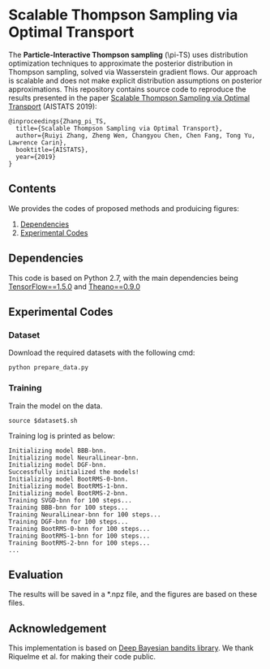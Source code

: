 # Scalable Thompson Sampling via Optimal Transport

The **Particle-Interactive Thompson sampling** (\pi-TS) uses distribution optimization techniques to approximate the posterior distribution in Thompson sampling, solved via Wasserstein gradient flows. Our approach is scalable and does not make explicit distribution assumptions on posterior approximations. This repository contains source code to reproduce the results presented in the paper [Scalable Thompson Sampling via Optimal Transport](https://users.cs.duke.edu/~ryzhang/Ruiyi/OT_TS.pdf) (AISTATS 2019):

```
@inproceedings{Zhang_pi_TS,
  title={Scalable Thompson Sampling via Optimal Transport},
  author={Ruiyi Zhang, Zheng Wen, Changyou Chen, Chen Fang, Tong Yu, Lawrence Carin},
  booktitle={AISTATS},
  year={2019}
}
```

## Contents
We provides the codes of proposed methods and produicing figures: 
1. [Dependencies](#dependencies)
2. [Experimental Codes](#Experimental-Codes)

## Dependencies

This code is based on Python 2.7, with the main dependencies being [TensorFlow==1.5.0](https://www.tensorflow.org/) and [Theano==0.9.0](http://deeplearning.net/software/theano/)

## Experimental Codes
### Dataset ###
Download the required datasets with the following cmd:
```
python prepare_data.py
```

### Training ###

Train the model on the data.
```
source $dataset$.sh
```

Training log is printed as below:
```
Initializing model BBB-bnn.
Initializing model NeuralLinear-bnn.
Initializing model DGF-bnn.
Successfully initialized the models!
Initializing model BootRMS-0-bnn.
Initializing model BootRMS-1-bnn.
Initializing model BootRMS-2-bnn.
Training SVGD-bnn for 100 steps...
Training BBB-bnn for 100 steps...
Training NeuralLinear-bnn for 100 steps...
Training DGF-bnn for 100 steps...
Training BootRMS-0-bnn for 100 steps...
Training BootRMS-1-bnn for 100 steps...
Training BootRMS-2-bnn for 100 steps...
...

```

## Evaluation

The results will be saved in a \*.npz file, and the figures are based on these files.

## Acknowledgement

This implementation is based on [Deep Bayesian bandits library](https://github.com/tensorflow/models/tree/master/research/deep_contextual_bandits). We thank Riquelme et al. for making their code public.
